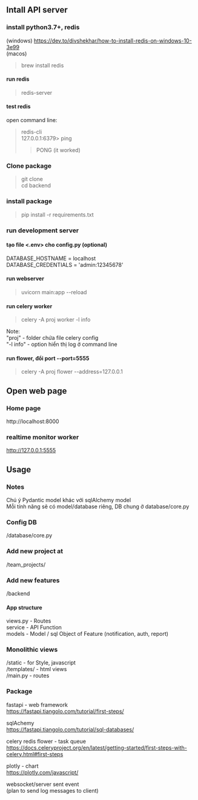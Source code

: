 ## Intall API server

### install python3.7+, redis
(windows) https://dev.to/divshekhar/how-to-install-redis-on-windows-10-3e99  
(macos) 
> brew install redis 
#### run redis
> redis-server
#### test redis
open command line:   
> redis-cli  
> 127.0.0.1:6379> ping  
>> PONG (it worked)  

### Clone package 
> git clone <source>   
> cd backend  

### install package
> pip install -r requirements.txt

### run development server
#### tạo file <.env> cho config.py  (optional)
DATABASE_HOSTNAME = localhost  
DATABASE_CREDENTIALS = 'admin:12345678'  

#### run webserver
> uvicorn main:app --reload

#### run celery worker 
> celery -A proj worker  -l info

Note:   
"proj" - folder chứa file celery config  
"-l info" - option hiển thị log ở command line  

#### run flower, đổi port --port=5555
> celery -A proj flower --address=127.0.0.1  

## Open web page
### Home page
http://localhost:8000

### realtime monitor worker
http://127.0.0.1:5555

## Usage
### Notes
Chú ý Pydantic model khác với sqlAlchemy model  
Mỗi tính năng sẽ có model/database riêng, DB chung ở database/core.py   
### Config DB 
/database/core.py

### Add new project at
/team_projects/

### Add new features
/backend
#### App structure
views.py - Routes  
service - API Function  
models -  Model / sql Object of Feature (notification, auth, report)  

### Monolithic views
/static - for Style, javascript  
/templates/ - html views  
/main.py - routes  

### Package
fastapi - web framework  
https://fastapi.tiangolo.com/tutorial/first-steps/  

sqlAchemy  
https://fastapi.tiangolo.com/tutorial/sql-databases/  

celery redis flower - task queue  
https://docs.celeryproject.org/en/latest/getting-started/first-steps-with-celery.html#first-steps  

plotly - chart  
https://plotly.com/javascript/  

websocket/server sent event   
(plan to send log messages to client)  
